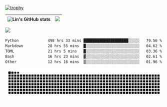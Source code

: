 [![trophy](https://github-profile-trophy.vercel.app/?username=ocss884&column=7)](https://github.com/ocss884)

| ![Lin's GitHub stats](https://github-readme-stats.vercel.app/api?username=ocss884&show_icons=true&hide_border=True&count_private=true) | ![](https://github-readme-streak-stats.herokuapp.com?user=ocss884&hide_border=true&date_format=M%20j%5B%2C%20Y%5D&ring=7EDDCF&fire=7EDDCF") |
| ------------------------------------------------------------ | ------------------------------------------------------------ |

![](https://komarev.com/ghpvc/?username=ocss884&color=brightgreen)

<!--START_SECTION:waka-->

```txt
Python             498 hrs 33 mins ████████████████████░░░░░   79.56 %
Markdown           28 hrs 55 mins  █░░░░░░░░░░░░░░░░░░░░░░░░   04.62 %
TOML               21 hrs 5 mins   █░░░░░░░░░░░░░░░░░░░░░░░░   03.36 %
Bash               16 hrs 23 mins  ▓░░░░░░░░░░░░░░░░░░░░░░░░   02.61 %
Other              12 hrs 16 mins  ▒░░░░░░░░░░░░░░░░░░░░░░░░   01.96 %
```

<!--END_SECTION:waka-->

<p align="center">
   <img src="https://github.com/ocss884/ocss884/blob/output/github-snake.svg" alt="snake">
</p>
